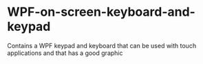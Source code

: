 WPF-on-screen-keyboard-and-keypad
=================================

Contains a WPF keypad and keyboard that can be used with touch applications and that has a good graphic